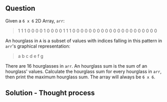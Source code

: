 ## Question
Given a `6 x 6` 2D Array, `arr`:
> 1 1 1 0 0 0
> 0 1 0 0 0 0
> 1 1 1 0 0 0
> 0 0 0 0 0 0
> 0 0 0 0 0 0
> 0 0 0 0 0 0

An hourglass in `A` is a subset of values with indices falling in this pattern in `arr`'s graphical representation:
> a b c
>   d
> e f g

There are 16 hourglasses in `arr`. An hourglass sum is the sum of an hourglass' values. Calculate the hourglass sum for every hourglass in `arr`, then print the maximum hourglass sum. The array will always be `6 x 6`.

## Solution - Thought process